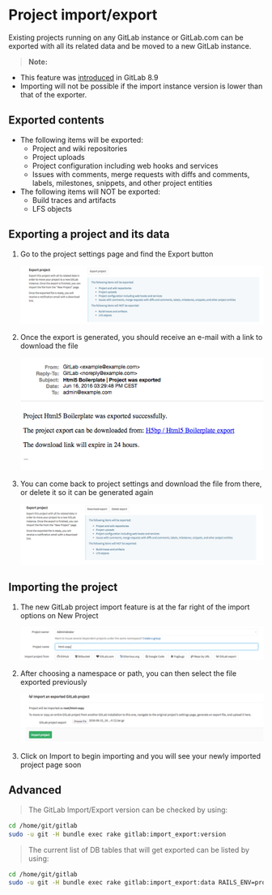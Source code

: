 # Project import/export

Existing projects running on any GitLab instance or GitLab.com can be exported
with all its related data and be moved to a new GitLab instance.

>**Note:** 
  - This feature was [introduced][ce-3050] in GitLab 8.9
  - Importing will not be possible if the import instance version is lower
  than that of the exporter.
 
## Exported contents
 
- The following items will be exported:
  - Project and wiki repositories
  - Project uploads
  - Project configuration including web hooks and services
  - Issues with comments, merge requests with diffs and comments, labels, milestones, snippets,
   and other project entities
- The following items will NOT be exported:
  - Build traces and artifacts
  - LFS objects

## Exporting a project and its data 

1. Go to the project settings page and find the Export button

    ![export_1](./img/export_1.png)

1. Once the export is generated, you should receive an e-mail with a link to download the file

    ![export_3](./img/export_3.png)

1. You can come back to project settings and download the file from there, or delete it so it
can be generated again

    ![export_4](./img/export_4.png)

## Importing the project

1. The new GitLab project import feature is at the far right of the import options on New Project

    ![import_1](./img/import_1.png)

1. After choosing a namespace or path, you can then select the file exported previously

    ![import_2](./img/import_2.png)

1. Click on Import to begin importing  and you will see your newly imported project page soon

[ce-3050]: https://gitlab.com/gitlab-org/gitlab-ce/issues/3050

## Advanced

> The GitLab Import/Export version can be checked by using:

```bash
cd /home/git/gitlab
sudo -u git -H bundle exec rake gitlab:import_export:version
```

> The current list of DB tables that will get exported can be listed by using:

```bash
cd /home/git/gitlab
sudo -u git -H bundle exec rake gitlab:import_export:data RAILS_ENV=production
```